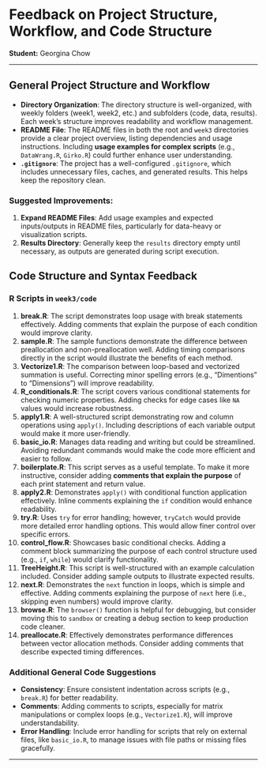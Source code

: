 
# Feedback on Project Structure, Workflow, and Code Structure

**Student:** Georgina Chow

---

## General Project Structure and Workflow

- **Directory Organization**: The directory structure is well-organized, with weekly folders (week1, week2, etc.) and subfolders (code, data, results). Each week’s structure improves readability and workflow management.
- **README File**: The README files in both the root and `week3` directories provide a clear project overview, listing dependencies and usage instructions. Including **usage examples for complex scripts** (e.g., `DataWrang.R`, `Girko.R`) could further enhance user understanding.
- **`.gitignore`**: The project has a well-configured `.gitignore`, which includes unnecessary files, caches, and generated results. This helps keep the repository clean.

### Suggested Improvements:
1. **Expand README Files**: Add usage examples and expected inputs/outputs in README files, particularly for data-heavy or visualization scripts.
2. **Results Directory**: Generally keep the `results` directory empty until necessary, as outputs are generated during script execution.

## Code Structure and Syntax Feedback

### R Scripts in `week3/code`

1. **break.R**: The script demonstrates loop usage with break statements effectively. Adding comments that explain the purpose of each condition would improve clarity.
2. **sample.R**: The sample functions demonstrate the difference between preallocation and non-preallocation well. Adding timing comparisons directly in the script would illustrate the benefits of each method.
3. **Vectorize1.R**: The comparison between loop-based and vectorized summation is useful. Correcting minor spelling errors (e.g., “Dimentions” to “Dimensions”) will improve readability.
4. **R_conditionals.R**: The script covers various conditional statements for checking numeric properties. Adding checks for edge cases like `NA` values would increase robustness.
5. **apply1.R**: A well-structured script demonstrating row and column operations using `apply()`. Including descriptions of each variable output would make it more user-friendly.
6. **basic_io.R**: Manages data reading and writing but could be streamlined. Avoiding redundant commands would make the code more efficient and easier to follow.
7. **boilerplate.R**: This script serves as a useful template. To make it more instructive, consider adding **comments that explain the purpose** of each print statement and return value.
8. **apply2.R**: Demonstrates `apply()` with conditional function application effectively. Inline comments explaining the `if` condition would enhance readability.
9. **try.R**: Uses `try` for error handling; however, `tryCatch` would provide more detailed error handling options. This would allow finer control over specific errors.
10. **control_flow.R**: Showcases basic conditional checks. Adding a comment block summarizing the purpose of each control structure used (e.g., `if`, `while`) would clarify functionality.
11. **TreeHeight.R**: This script is well-structured with an example calculation included. Consider adding sample outputs to illustrate expected results.
12. **next.R**: Demonstrates the `next` function in loops, which is simple and effective. Adding comments explaining the purpose of `next` here (i.e., skipping even numbers) would improve clarity.
13. **browse.R**: The `browser()` function is helpful for debugging, but consider moving this to `sandbox` or creating a debug section to keep production code cleaner.
14. **preallocate.R**: Effectively demonstrates performance differences between vector allocation methods. Consider adding comments that describe expected timing differences.

### Additional General Code Suggestions

- **Consistency**: Ensure consistent indentation across scripts (e.g., `break.R`) for better readability.
- **Comments**: Adding comments to scripts, especially for matrix manipulations or complex loops (e.g., `Vectorize1.R`), will improve understandability.
- **Error Handling**: Include error handling for scripts that rely on external files, like `basic_io.R`, to manage issues with file paths or missing files gracefully.

---
